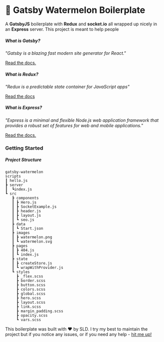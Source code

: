 # 🍉 Gatsby Watermelon Boilerplate

A **GatsbyJS** boilerplate with **Redux** and **socket.io** all wrapped up nicely in an **Express** server. This project is meant to help people 

##### What is Gatsby?

_"Gatsby is a blazing fast modern site generator for React."_ 

[Read the docs.](https://www.gatsbyjs.org/docs/)

##### What is Redux?

_"Redux is a predictable state container for JavaScript apps"_

[Read the docs](https://redux.js.org/introduction/getting-started)

##### What is Express?

_"Express is a minimal and flexible Node.js web application framework that provides a robust set of features for web and mobile applications."_

[Read the docs.](https://expressjs.com/en/starter/hello-world.html)

### Getting Started

##### Project Structure

```
gatsby-watermelon
scripts
┃ hello.js
┣ server
┃  ┗index.js
┗ src
   ┣ components
   ┃ ┣ Hero.js
   ┃ ┣ SocketExample.js
   ┃ ┣ header.js
   ┃ ┣ layout.js
   ┃ ┗ seo.js
   ┣ data
   ┃ ┗ Start.json
   ┣ images
   ┃ ┣ watermelon.png
   ┃ ┗ watermelon.svg
   ┣ pages
   ┃ ┣ 404.js
   ┃ ┗ index.js
   ┣ state
   ┃ ┣ createStore.js
   ┃ ┗ wrapWithProvider.js
   ┗ styles
     ┣ _flex.scss
     ┣ border.scss
     ┣ button.scss
     ┣ colors.scss
     ┣ global.scss
     ┣ hero.scss
     ┣ layout.scss
     ┣ link.scss
     ┣ margin_padding.scss
     ┣ opacity.scss
     ┗ vars.scss
```

This boilerplate was built with ❤️ by SLD. I try my best to maintain the project but if you notice any issues, or if you need any help - [hit me up!](sld.codes)
